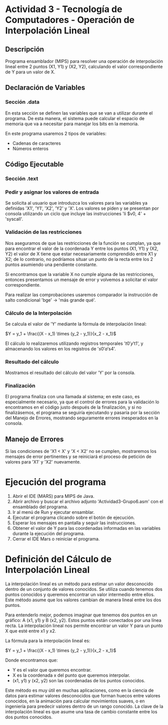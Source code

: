 # Actividad 3 - Tecnología de Computadores - Operación de Interpolación Lineal

## Descripción

Programa ensamblador (MIPS) para resolver una operación de interpolación lineal entre 2 puntos (X1, Y1) y (X2, Y2), calculando el valor correspondiente de Y para un valor de X.

## Declaración de Variables

### Sección .data

En esta sección se definen las variables que se van a utilizar durante el programa. De esta manera, el sistema puede calcular el espacio de memoria que va a necesitar para manejar los bits en la memoria.

En este programa usaremos 2 tipos de variables:

- Cadenas de caracteres
- Números enteros

## Código Ejecutable

### Sección .text
### Pedir y asignar los valores de entrada

Se solicita al usuario que introduzca los valores para las variables ya definidas 'X1', 'Y1', 'X2', 'Y2' y 'X'. Los valores se piden y se presentan por consola utilizando un ciclo que incluye las instrucciones 'li $v0, 4' + 'syscall'.

### Validación de las restricciones

Nos aseguramos de que las restricciones de la función se cumplan, ya que para encontrar el valor de la coordenada Y entre los puntos (X1, Y1) y (X2, Y2) el valor de X tiene que estar necesariamente comprendido entre X1 y X2; de lo contrario, no podríamos situar un punto de la recta entre los 2 puntos asumiendo una pendiente constante.

Si encontramos que la variable X no cumple alguna de las restricciones, entonces presentamos un mensaje de error y volvemos a solicitar el valor correspondiente.

Para realizar las comprobaciones usaremos comparador la instrucción de salto condicional 'bge' -> 'más grande qué'.

### Cálculo de la Interpolación

Se calcula el valor de 'Y' mediante la fórmula de interpolación lineal:  

$Y = y_1 + \frac{(X - x_1) \times (y_2 - y_1)}{x_2 - x_1}$

El cálculo lo realizaremos utilizando registros temporales '$t0' y '$t1', y almacenando los valores en los registros de '$s0' a '$s4'.

### Resultado del cálculo

Mostramos el resultado del cálculo del valor 'Y' por la consola.

### Finalización

El programa finaliza con una llamada al sistema; en este caso, es especialmente necesario, ya que el control de errores para la validación lo encontramos en el código justo después de la finalización, y si no finalizásemos, el programa se seguiría ejecutando y pasaría por la sección del Manejo de Errores, mostrando seguramente errores inesperados en la consola.

## Manejo de Errores

Si las condiciones de 'X1 < X' y 'X < X2' no se cumplen, mostraremos los mensajes de error pertinentes y se reiniciará el proceso de petición de valores para 'X1' y 'X2' nuevamente.

# Ejecución del programa

1. Abrir el IDE (MARS) para MIPS de Java.
2. Abrir archivo y buscar el archivo adjunto 'Actividad3-Grupo6.asm' con el ensamblado del programa.
3. Ir al menú de Run y ejecutar ensamblar.
4. Ejecutar el programa clicando sobre el botón de ejecución.
5. Esperar los mensajes en pantalla y seguir las instrucciones.
6. Obtener el valor de Y para las coordenadas informadas en las variables durante la ejecución del programa.
7. Cerrar el IDE Mars o reiniciar el programa.

# Definición del Cálculo de Interpolación Lineal

La interpolación lineal es un método para estimar un valor desconocido dentro de un conjunto de valores conocidos. Se utiliza cuando tenemos dos puntos conocidos y queremos encontrar un valor intermedio entre ellos. Este método asume que los valores cambian de manera lineal entre los dos puntos.

Para entenderlo mejor, podemos imaginar que tenemos dos puntos en un gráfico: A (x1, y1) y B (x2, y2). Estos puntos están conectados por una línea recta. La interpolación lineal nos permite encontrar un valor Y para un punto X que esté entre x1 y x2.

La fórmula para la interpolación lineal es:

$Y = y_1 + \frac{(X - x_1) \times (y_2 - y_1)}{x_2 - x_1}$

Donde encontramos que:
- Y es el valor que queremos encontrar.
- X es la coordenada x del punto que queremos interpolar.
- (x1, y1) y (x2, y2) son las coordenadas de los puntos conocidos.

Este método es muy útil en muchas aplicaciones, como en la ciencia de datos para estimar valores desconocidos que forman huecos entre valores conocidos, en la animación para calcular movimientos suaves, o en ingeniería para predecir valores dentro de un rango conocido. La clave de la interpolación lineal es que asume una tasa de cambio constante entre los dos puntos conocidos.